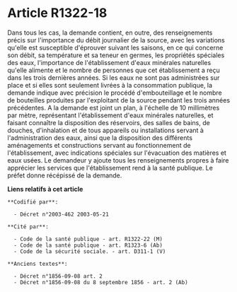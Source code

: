 # Article R1322-18

Dans tous les cas, la demande contient, en outre, des renseignements précis sur l'importance du débit journalier de la
source, avec les variations qu'elle est susceptible d'éprouver suivant les saisons, en ce qui concerne son débit, sa
température et sa teneur en germes, les propriétés spéciales des eaux, l'importance de l'établissement d'eaux minérales
naturelles qu'elle alimente et le nombre de personnes que cet établissement a reçu dans les trois dernières années. Si les
eaux ne sont pas administrées sur place et si elles sont seulement livrées à la consommation publique, la demande indique
avec précision le procédé d'embouteillage et le nombre de bouteilles produites par l'exploitant de la source pendant les
trois années précédentes. A la demande est joint un plan, à l'échelle de 10 millimètres par mètre, représentant
l'établissement d'eaux minérales naturelles, et faisant connaître la disposition des réservoirs, des salles de bains, de
douches, d'inhalation et de tous appareils ou installations servant à l'administration des eaux, ainsi que la disposition des
différents aménagements et constructions servant au fonctionnement de l'établissement, avec indications spéciales sur
l'évacuation des matières et eaux usées. Le demandeur y ajoute tous les renseignements propres à faire apprécier les services
que l'établissement rend à la santé publique. Le préfet donne récépissé de la demande.

**Liens relatifs à cet article**

	**Codifié par**:

	  - Décret n°2003-462 2003-05-21

	**Cité par**:

	  - Code de la santé publique - art. R1322-22 (M)
	  - Code de la santé publique - art. R1323-6 (Ab)
	  - Code de la sécurité sociale. - art. D311-1 (V)

	**Anciens textes**:

	  - Décret n°1856-09-08 art. 2
	  - Décret n°1856-09-08 du 8 septembre 1856 - art. 2 (Ab)
